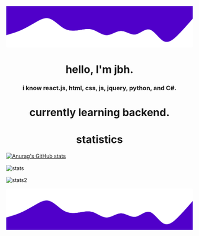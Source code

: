 <img src="wave2.svg">

<h1 align="center">hello, I'm jbh.</h1>
<h3 align="center">i know react.js, html, css, js, jquery, python, and C#. </h3>

<h1 align="center">currently learning backend.</h1>
<h1 align="center">statistics</h1>

[![Anurag's GitHub stats](https://github-readme-stats.vercel.app/api?username=1jbh&bg_color=5000ca)](https://github.com/anuraghazra/github-readme-stats)

<img align="center" src="https://github-readme-stats.vercel.app/api?username=1jbh&show_icons=true&text_color=ffffff&bg_color=
5000ca&title_color=ffffff&icon_color=ffffff" alt="stats" />

<img align="center" src="https://github-readme-stats.vercel.app/api/top-langs/?username=1jbh&show_icons=true&text_color=ffffff&bg_color=
5000ca&title_color=ffffff&icon_color=ffffff" alt="stats2"/>

<img src="wave.svg">
